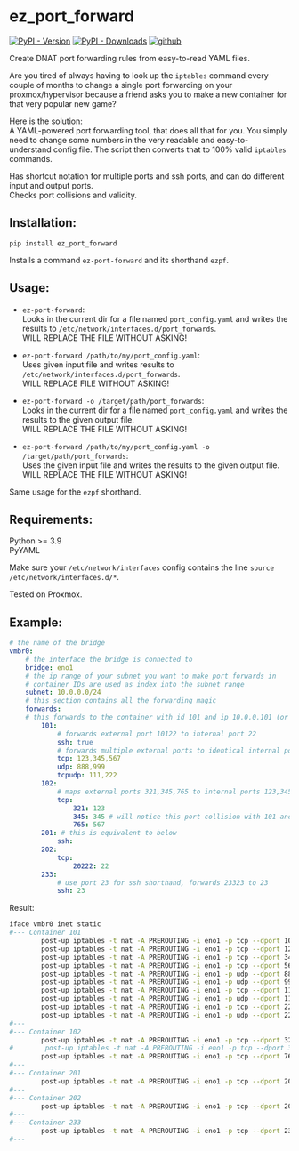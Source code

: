 # ez_port_forward
[![PyPI - Version](https://img.shields.io/pypi/v/ez-port-forward?style=flat-square&logo=pypi&label=PyPI)](https://pypi.org/project/ez-port-forward/) [![PyPI - Downloads](https://img.shields.io/pypi/dm/ez-port-forward?style=flat-square&logo=pypi)](https://pypi.org/project/ez-port-forward/) [![github](https://img.shields.io/badge/GitHub-100000?style=flat-square&logo=github&logoColor=white)](https://github.com/rk-exxec/ez_port_forward) 


Create DNAT port forwarding rules from easy-to-read YAML files.

Are you tired of always having to look up the `iptables` command every couple of months to change a single port forwarding on your proxmox/hypervisor because a friend asks you to make a new container for that very popular new game?

Here is the solution:   
A YAML-powered port forwarding tool, that does all that for you. 
You simply need to change some numbers in the very readable and easy-to-understand config file. The script then converts that to 100% valid `iptables` commands.

Has shortcut notation for multiple ports and ssh ports, and can do different input and output ports.  
Checks port collisions and validity.



## Installation:
`pip install ez_port_forward`

Installs a command `ez-port-forward` and its shorthand `ezpf`.

## Usage:

- `ez-port-forward`:  
Looks in the current dir for a file named `port_config.yaml` and writes the results to `/etc/network/interfaces.d/port_forwards`.  
WILL REPLACE THE FILE WITHOUT ASKING!  

- `ez-port-forward /path/to/my/port_config.yaml`:  
Uses given input file and writes results to `/etc/network/interfaces.d/port_forwards`.  
WILL REPLACE FILE WITHOUT ASKING!  

- `ez-port-forward -o /target/path/port_forwards`:  
Looks in the current dir for a file named `port_config.yaml` and writes the results to the given output file.  
WILL REPLACE THE FILE WITHOUT ASKING!  

- `ez-port-forward /path/to/my/port_config.yaml -o /target/path/port_forwards`:  
Uses the given input file and writes the results to the given output file.  
WILL REPLACE THE FILE WITHOUT ASKING!  

Same usage for the `ezpf` shorthand.

## Requirements:

Python >= 3.9  
PyYAML

Make sure your `/etc/network/interfaces` config contains the line
`source /etc/network/interfaces.d/*`.

Tested on Proxmox.

## Example:

```yaml
# the name of the bridge
vmbr0:
    # the interface the bridge is connected to
    bridge: eno1
    # the ip range of your subnet you want to make port forwards in
    # container IDs are used as index into the subnet range
    subnet: 10.0.0.0/24
    # this section contains all the forwarding magic
    forwards: 
    # this forwards to the container with id 101 and ip 10.0.0.101 (or the 101th IP in the specified subnet above, will fail if id/index outside of subnet)
        101:
            # forwards external port 10122 to internal port 22
            ssh: true
            # forwards multiple external ports to identical internal ports for tcp udp and both
            tcp: 123,345,567
            udp: 888,999
            tcpudp: 111,222
        102: 
            # maps external ports 321,345,765 to internal ports 123,345,567
            tcp: 
                321: 123
                345: 345 # will notice this port collision with 101 and mark the line in the output as comment
                765: 567
        201: # this is equivalent to below
            ssh:
        202:
            tcp:
                20222: 22
        233:
            # use port 23 for ssh shorthand, forwards 23323 to 23
            ssh: 23 
```

Result:
```bash
iface vmbr0 inet static
#--- Container 101
        post-up iptables -t nat -A PREROUTING -i eno1 -p tcp --dport 10122 -j DNAT --to 10.0.0.101:22
        post-up iptables -t nat -A PREROUTING -i eno1 -p tcp --dport 123 -j DNAT --to 10.0.0.101:123
        post-up iptables -t nat -A PREROUTING -i eno1 -p tcp --dport 345 -j DNAT --to 10.0.0.101:345
        post-up iptables -t nat -A PREROUTING -i eno1 -p tcp --dport 567 -j DNAT --to 10.0.0.101:567
        post-up iptables -t nat -A PREROUTING -i eno1 -p udp --dport 888 -j DNAT --to 10.0.0.101:888
        post-up iptables -t nat -A PREROUTING -i eno1 -p udp --dport 999 -j DNAT --to 10.0.0.101:999
        post-up iptables -t nat -A PREROUTING -i eno1 -p tcp --dport 111 -j DNAT --to 10.0.0.101:111
        post-up iptables -t nat -A PREROUTING -i eno1 -p udp --dport 111 -j DNAT --to 10.0.0.101:111
        post-up iptables -t nat -A PREROUTING -i eno1 -p tcp --dport 222 -j DNAT --to 10.0.0.101:222
        post-up iptables -t nat -A PREROUTING -i eno1 -p udp --dport 222 -j DNAT --to 10.0.0.101:222
#---
#--- Container 102
        post-up iptables -t nat -A PREROUTING -i eno1 -p tcp --dport 321 -j DNAT --to 10.0.0.102:123
#        post-up iptables -t nat -A PREROUTING -i eno1 -p tcp --dport 345 -j DNAT --to 10.0.0.102:345
        post-up iptables -t nat -A PREROUTING -i eno1 -p tcp --dport 765 -j DNAT --to 10.0.0.102:567
#---
#--- Container 201
        post-up iptables -t nat -A PREROUTING -i eno1 -p tcp --dport 20122 -j DNAT --to 10.0.0.201:22
#---
#--- Container 202
        post-up iptables -t nat -A PREROUTING -i eno1 -p tcp --dport 20222 -j DNAT --to 10.0.0.202:22
#---
#--- Container 233
        post-up iptables -t nat -A PREROUTING -i eno1 -p tcp --dport 23323 -j DNAT --to 10.0.0.233:23
#---
```
